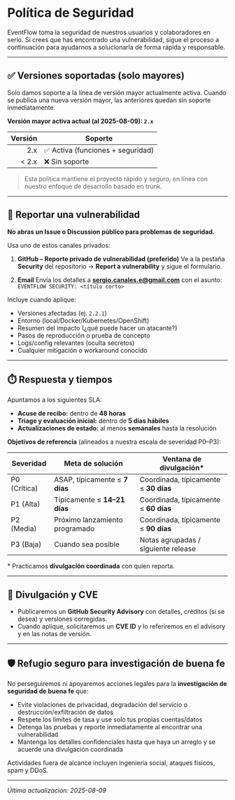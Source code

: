 # Política de Seguridad

EventFlow toma la seguridad de nuestros usuarios y colaboradores en serio. Si crees que has encontrado una vulnerabilidad, sigue el proceso a continuación para ayudarnos a solucionarla de forma rápida y responsable.

---

## ✅ Versiones soportadas (solo mayores)

Solo damos soporte a la línea de versión mayor actualmente activa. Cuando se publica una nueva versión mayor, las anteriores quedan sin soporte inmediatamente.

**Versión mayor activa actual (al 2025-08-09): `2.x`**

| Versión | Soporte |
|-------:|---------------------------|
| 2.x | ✅ Activa (funciones + seguridad) |
| < 2.x | ❌ Sin soporte |

> Esta política mantiene el proyecto rápido y seguro, en línea con nuestro enfoque de desarrollo basado en trunk.

---

## 🔐 Reportar una vulnerabilidad

**No abras un Issue o Discussion público para problemas de seguridad.**

Usa uno de estos canales privados:

1. **GitHub – Reporte privado de vulnerabilidad (preferido)**
   Ve a la pestaña **Security** del repositorio → **Report a vulnerability** y sigue el formulario.

2. **Email**
   Envía los detalles a **sergio.canales.e@gmail.com** con el asunto:
   `EVENTFLOW SECURITY: <título corto>`

Incluye cuando aplique:
- Versiones afectadas (ej. `2.2.1`)
- Entorno (local/Docker/Kubernetes/OpenShift)
- Resumen del impacto (¿qué puede hacer un atacante?)
- Pasos de reproducción o prueba de concepto
- Logs/config relevantes (oculta secretos)
- Cualquier mitigación o workaround conocido

---

## ⏱️ Respuesta y tiempos

Apuntamos a los siguientes SLA:

- **Acuse de recibo:** dentro de **48 horas**
- **Triage y evaluación inicial:** dentro de **5 días hábiles**
- **Actualizaciones de estado:** al menos **semanales** hasta la resolución

**Objetivos de referencia** (alineados a nuestra escala de severidad P0–P3):

| Severidad | Meta de solución | Ventana de divulgación* |
|---------|-----------------|-------------------------|
| P0 (Crítica) | ASAP, típicamente ≤ **7 días** | Coordinada, típicamente ≤ **30 días** |
| P1 (Alta) | Típicamente ≤ **14–21 días** | Coordinada, típicamente ≤ **60 días** |
| P2 (Media) | Próximo lanzamiento programado | Coordinada, típicamente ≤ **90 días** |
| P3 (Baja) | Cuando sea posible | Notas agrupadas / siguiente release |

\* Practicamos **divulgación coordinada** con quien reporta.

---

## 🔏 Divulgación y CVE

- Publicaremos un **GitHub Security Advisory** con detalles, créditos (si se desea) y versiones corregidas.
- Cuando aplique, solicitaremos un **CVE ID** y lo referiremos en el advisory y en las notas de versión.

---

## 🛡️ Refugio seguro para investigación de buena fe

No perseguiremos ni apoyaremos acciones legales para la **investigación de seguridad de buena fe** que:
- Evite violaciones de privacidad, degradación del servicio o destrucción/exfiltración de datos
- Respete los límites de tasa y use solo tus propias cuentas/datos
- Detenga las pruebas y reporte inmediatamente al encontrar una vulnerabilidad
- Mantenga los detalles confidenciales hasta que haya un arreglo y se acuerde una divulgación coordinada

Actividades fuera de alcance incluyen ingeniería social, ataques físicos, spam y DDoS.

---

_Última actualización: 2025-08-09_
